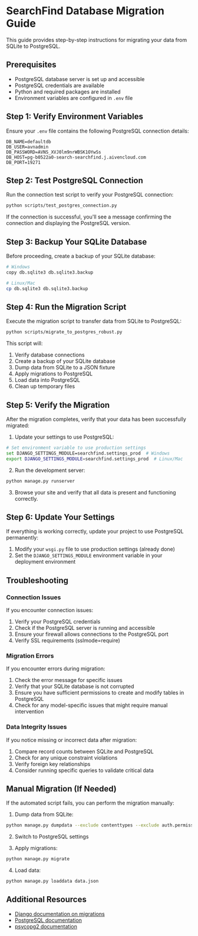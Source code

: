 # SearchFind Database Migration Guide

This guide provides step-by-step instructions for migrating your data from SQLite to PostgreSQL.

## Prerequisites

- PostgreSQL database server is set up and accessible
- PostgreSQL credentials are available
- Python and required packages are installed
- Environment variables are configured in `.env` file

## Step 1: Verify Environment Variables

Ensure your `.env` file contains the following PostgreSQL connection details:

```
DB_NAME=defaultdb
DB_USER=avnadmin
DB_PASSWORD=AVNS_XVJ0lm9nrWBSK1OYwSs
DB_HOST=pg-b0522a0-search-searchfind.j.aivencloud.com
DB_PORT=19271
```

## Step 2: Test PostgreSQL Connection

Run the connection test script to verify your PostgreSQL connection:

```bash
python scripts/test_postgres_connection.py
```

If the connection is successful, you'll see a message confirming the connection and displaying the PostgreSQL version.

## Step 3: Backup Your SQLite Database

Before proceeding, create a backup of your SQLite database:

```bash
# Windows
copy db.sqlite3 db.sqlite3.backup

# Linux/Mac
cp db.sqlite3 db.sqlite3.backup
```

## Step 4: Run the Migration Script

Execute the migration script to transfer data from SQLite to PostgreSQL:

```bash
python scripts/migrate_to_postgres_robust.py
```

This script will:
1. Verify database connections
2. Create a backup of your SQLite database
3. Dump data from SQLite to a JSON fixture
4. Apply migrations to PostgreSQL
5. Load data into PostgreSQL
6. Clean up temporary files

## Step 5: Verify the Migration

After the migration completes, verify that your data has been successfully migrated:

1. Update your settings to use PostgreSQL:

```bash
# Set environment variable to use production settings
set DJANGO_SETTINGS_MODULE=searchfind.settings_prod  # Windows
export DJANGO_SETTINGS_MODULE=searchfind.settings_prod  # Linux/Mac
```

2. Run the development server:

```bash
python manage.py runserver
```

3. Browse your site and verify that all data is present and functioning correctly.

## Step 6: Update Your Settings

If everything is working correctly, update your project to use PostgreSQL permanently:

1. Modify your `wsgi.py` file to use production settings (already done)
2. Set the `DJANGO_SETTINGS_MODULE` environment variable in your deployment environment

## Troubleshooting

### Connection Issues

If you encounter connection issues:

1. Verify your PostgreSQL credentials
2. Check if the PostgreSQL server is running and accessible
3. Ensure your firewall allows connections to the PostgreSQL port
4. Verify SSL requirements (sslmode=require)

### Migration Errors

If you encounter errors during migration:

1. Check the error message for specific issues
2. Verify that your SQLite database is not corrupted
3. Ensure you have sufficient permissions to create and modify tables in PostgreSQL
4. Check for any model-specific issues that might require manual intervention

### Data Integrity Issues

If you notice missing or incorrect data after migration:

1. Compare record counts between SQLite and PostgreSQL
2. Check for any unique constraint violations
3. Verify foreign key relationships
4. Consider running specific queries to validate critical data

## Manual Migration (If Needed)

If the automated script fails, you can perform the migration manually:

1. Dump data from SQLite:

```bash
python manage.py dumpdata --exclude contenttypes --exclude auth.permission --exclude sessions > data.json
```

2. Switch to PostgreSQL settings

3. Apply migrations:

```bash
python manage.py migrate
```

4. Load data:

```bash
python manage.py loaddata data.json
```

## Additional Resources

- [Django documentation on migrations](https://docs.djangoproject.com/en/5.2/topics/migrations/)
- [PostgreSQL documentation](https://www.postgresql.org/docs/)
- [psycopg2 documentation](https://www.psycopg.org/docs/)
